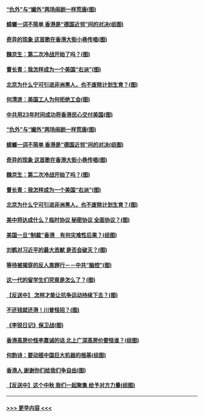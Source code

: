 #### [“仇外”与“媚外”两场闹剧一样荒唐(图)](../pages/p4/907689.md?t=09180744) 
#### [蟑螂一词不简单 香港是“德国近邻”间的对决(组图)](../pages/p4/907618.md?t=09180744) 
#### [奇异的现象 这首歌在香港大街小巷传唱(图)](../pages/p4/907583.md?t=09180744) 
#### [魏京生：第二次冷战开始了吗？(图)](../pages/p4/907581.md?t=09180744) 
#### [曹长青：我怎样成为一个美国“右派”(图)](../pages/p4/907580.md?t=09180744) 
#### [北京为什么宁可引进非洲黑人，也不废除计划生育？(图)](../pages/p4/907577.md?t=09180744) 
#### [何清涟：美国工人为何拒绝工会(图)](../pages/p4/907701.md?t=09180744) 
#### [中共用23年时间成功将香港民心交付美国(图)](../pages/p4/907698.md?t=09180744) 
#### [“仇外”与“媚外”两场闹剧一样荒唐(图)](../pages/p4/907689.md?t=09180744) 
#### [蟑螂一词不简单 香港是“德国近邻”间的对决(组图)](../pages/p4/907618.md?t=09180744) 
#### [奇异的现象 这首歌在香港大街小巷传唱(图)](../pages/p4/907583.md?t=09180744) 
#### [魏京生：第二次冷战开始了吗？(图)](../pages/p4/907581.md?t=09180744) 
#### [曹长青：我怎样成为一个美国“右派”(图)](../pages/p4/907580.md?t=09180744) 
#### [北京为什么宁可引进非洲黑人，也不废除计划生育？(图)](../pages/p4/907577.md?t=09180744) 
#### [美中将达成什么？临时协议 秘密协议 全面协议？(图)](../pages/p4/907576.md?t=09180744) 
#### [美国一旦“制裁”香港　有何灾难性后果？(组图)](../pages/p4/907575.md?t=09180744) 
#### [刘鹤对习近平的最大贡献 是否会破灭？(图)](../pages/p4/907509.md?t=09180744) 
#### [等待被揭穿的反人类罪行－－中共“脑控”(图)](../pages/p4/907167.md?t=09180744) 
#### [这一代的留学生们究竟是怎么了？(图)](../pages/p4/907473.md?t=09180744) 
#### [【反送中】 怎样才能让抗争运动持续下去？(图)](../pages/p4/907466.md?t=09180744) 
#### [不还钱就还港！川普怪招？(图)](../pages/p4/907474.md?t=09180744) 
#### [《李锐日记》保卫战(图)](../pages/p4/907465.md?t=09180744) 
#### [香港高房价怪李嘉诚的话 北上广深高房价要怪谁？(组图)](../pages/p4/907471.md?t=09180744) 
#### [何韵诗：要动摇中国巨大机器的根基(组图)](../pages/p4/907469.md?t=09180744) 
#### [香港人 谢谢你们给我们争自由(图)](../pages/p4/907402.md?t=09180744) 
#### [【反送中】这个中秋 我们一起聚集 给予对方力量(组图)](../pages/p4/907401.md?t=09180744) 

----
#### [ >>> 更早内容 <<< ](../indexes/p4-earlier.md)
